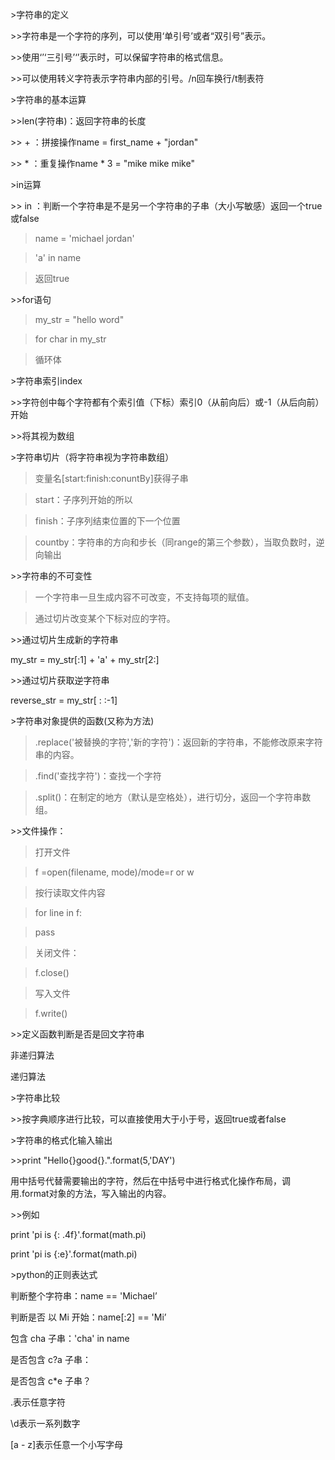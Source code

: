 \>字符串的定义

\>\>字符串是一个字符的序列，可以使用‘单引号’或者“双引号”表示。

\>\>使用‘’‘三引号’‘’表示时，可以保留字符串的格式信息。

\>\>可以使用转义字符表示字符串内部的引号。/n回车换行/t制表符

\>字符串的基本运算

\>\>len(字符串)：返回字符串的长度

\>\> + ：拼接操作name = first_name + "jordan"

\>\> \* ：重复操作name \* 3 = "mike mike mike"

\>in运算

\>\> in
：判断一个字符串是不是另一个字符串的子串（大小写敏感）返回一个true或false

>   name = 'michael jordan'

>   'a' in name

>   返回true

\>\>for语句

>   my_str = "hello word"

>   for char in my_str

>   循环体

\>字符串索引index

\>\>字符创中每个字符都有个索引值（下标）索引0（从前向后）或-1（从后向前）开始

\>\>将其视为数组

\>字符串切片（将字符串视为字符串数组）

>   变量名[start:finish:conuntBy]获得子串

>   start：子序列开始的所以

>   finish：子序列结束位置的下一个位置

>   countby：字符串的方向和步长（同range的第三个参数），当取负数时，逆向输出

\>\>字符串的不可变性

>   一个字符串一旦生成内容不可改变，不支持每项的赋值。

>   通过切片改变某个下标对应的字符。

\>\>通过切片生成新的字符串

my_str = my\_str[:1] + 'a' + my_str[2:]

\>\>通过切片获取逆字符串

reverse_str = my\_str[ : :-1]

\>字符串对象提供的函数(又称为方法)

>   .replace('被替换的字符','新的字符')：返回新的字符串，不能修改原来字符串的内容。

>   .find('查找字符')：查找一个字符

>   .split()：在制定的地方（默认是空格处），进行切分，返回一个字符串数组。

\>\>文件操作：

>   打开文件

>   f =open(filename, mode)/mode=r or w

>   按行读取文件内容

>   for line in f:

>   pass

>   关闭文件：

>   f.close()

>   写入文件

>   f.write()

\>\>定义函数判断是否是回文字符串

非递归算法

递归算法

\>字符串比较

\>\>按字典顺序进行比较，可以直接使用大于小于号，返回true或者false

\>字符串的格式化输入输出

\>\>print "Hello{}good{}.".format(5,'DAY')

用中括号代替需要输出的字符，然后在中括号中进行格式化操作布局，调用.format对象的方法，写入输出的内容。

\>\>例如

print 'pi is {: .4f}'.format(math.pi)

print 'pi is {:e}'.format(math.pi)

\>python的正则表达式

判断整个字符串：name == 'Michael’

判断是否 以 Mi 开始：name[:2] == 'Mi’

包含 cha 子串：'cha' in name

是否包含 c?a 子串：

是否包含 c\*e 子串？

.表示任意字符

\\d表示一系列数字

[a - z]表示任意一个小写字母
